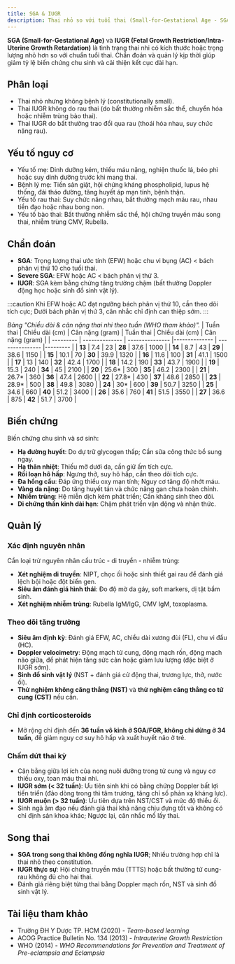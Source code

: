 ```yaml
---
title: SGA & IUGR
description: Thai nhỏ so với tuổi thai (Small-for-Gestational Age - SGA) và thai với tăng trưởng trong tử cung bị giới hạn (Fetal Growth Restriction - FGR hay Intrauterine Growth Restriction - IUGR) là hai tình trạng thường gặp và ảnh hưởng đáng kể đến sức khỏe, phát triển và tiên lượng của thai nhi trước và sau sinh.
---
```


**SGA (Small-for-Gestational Age)** và **IUGR (Fetal Growth Restriction/Intra-Uterine Growth Retardation)** là tình trạng thai nhi có kích thước hoặc trọng lượng nhỏ hơn so với chuẩn tuổi thai. Chẩn đoán và quản lý kịp thời giúp giảm tỷ lệ biến chứng chu sinh và cải thiện kết cục dài hạn.

## Phân loại

- Thai nhỏ nhưng không bệnh lý (constitutionally small).
- Thai IUGR không do rau thai (do bất thường nhiễm sắc thể, chuyển hóa hoặc nhiễm trùng bào thai).
- Thai IUGR do bất thường trao đổi qua rau (thoái hóa nhau, suy chức năng rau).

## Yếu tố nguy cơ

- Yếu tố mẹ: Dinh dưỡng kém, thiếu máu nặng, nghiện thuốc lá, béo phì hoặc suy dinh dưỡng trước khi mang thai.
- Bệnh lý mẹ: Tiền sản giật, hội chứng kháng phospholipid, lupus hệ thống, đái tháo đường, tăng huyết áp mạn tính, bệnh thận.
- Yếu tố rau thai: Suy chức năng nhau, bất thường mạch máu rau, nhau tiền đạo hoặc nhau bong non.
- Yếu tố bào thai: Bất thường nhiễm sắc thể, hội chứng truyền máu song thai, nhiễm trùng CMV, Rubella.

## Chẩn đoán

- **SGA**: Trọng lượng thai ước tính (EFW) hoặc chu vi bụng (AC) < bách phân vị thứ 10 cho tuổi thai.
- **Severe SGA**: EFW hoặc AC < bách phân vị thứ 3.
- **IUGR**: SGA kèm bằng chứng tăng trưởng chậm (bất thường Doppler động học hoặc sinh đồ sinh vật lý).

:::caution
Khi EFW hoặc AC đạt ngưỡng bách phân vị thứ 10, cần theo dõi tích cực; Dưới bách phân vị thứ 3, cân nhắc chỉ định can thiệp sớm.
:::

_Bảng "Chiều dài & cân nặng thai nhi theo tuần (WHO tham khảo)"._
| Tuần thai | Chiều dài (cm) | Cân nặng (gram) | Tuần thai | Chiều dài (cm) | Cân nặng (gram) |
| --------- | -------------- | --------------- |-------------- | --------------- |--------- |
| **13** | 7.4 | 23 | **28** | 37.6 | 1000 |
| **14** | 8.7 | 43 | **29** | 38.6 | 1150 |
| **15** | 10.1 | 70 | **30** | 39.9 | 1320 |
| **16** | 11.6 | 100 | **31** | 41.1 | 1500 |
| **17** | 13 | 140 | **32** | 42.4 | 1700 |
| **18** | 14.2 | 190 | **33** | 43.7 | 1900 |
| **19** | 15.3 | 240 | **34** | 45 | 2100 |
| **20** | 25.6\* | 300 | **35** | 46.2 | 2300 |
| **21** | 26.7\* | 360 | **36** | 47.4 | 2600 |
| **22** | 27.8\* | 430 | **37** | 48.6 | 2850 |
| **23** | 28.9\* | 500 | **38** | 49.8 | 3080 |
| **24** | 30\* | 600 | **39** | 50.7 | 3250 |
| **25** | 34.6 | 660 | **40** | 51.2 | 3400 |
| **26** | 35.6 | 760 | **41** | 51.5 | 3550 |
| **27** | 36.6 | 875 | **42** | 51.7 | 3700 |

## Biến chứng

Biến chứng chu sinh và sơ sinh:

- **Hạ đường huyết**: Do dự trữ glycogen thấp; Cần sữa công thức bổ sung ngay.
- **Hạ thân nhiệt**: Thiếu mỡ dưới da, cần giữ ấm tích cực.
- **Rối loạn hô hấp**: Ngưng thở, suy hô hấp, cần theo dõi tích cực.
- **Đa hồng cầu**: Đáp ứng thiếu oxy mạn tính; Nguy cơ tăng độ nhớt máu.
- **Vàng da nặng**: Do tăng huyết tán và chức năng gan chưa hoàn chỉnh.
- **Nhiễm trùng**: Hệ miễn dịch kém phát triển; Cần kháng sinh theo dõi.
- **Di chứng thần kinh dài hạn**: Chậm phát triển vận động và nhận thức.

## Quản lý

### Xác định nguyên nhân

Cần loại trừ nguyên nhân cấu trúc - di truyền - nhiễm trùng:

- **Xét nghiệm di truyền**: NIPT, chọc ối hoặc sinh thiết gai rau để đánh giá lệch bội hoặc đột biến gen.
- **Siêu âm đánh giá hình thái**: Đo độ mờ da gáy, soft markers, dị tật bẩm sinh.
- **Xét nghiệm nhiễm trùng**: Rubella IgM/IgG, CMV IgM, toxoplasma.

### Theo dõi tăng trưởng

- **Siêu âm định kỳ**: Đánh giá EFW, AC, chiều dài xương đùi (FL), chu vi đầu (HC).
- **Doppler velocimetry**: Động mạch tử cung, động mạch rốn, động mạch não giữa, để phát hiện tăng sức cản hoặc giảm lưu lượng (đặc biệt ở IUGR sớm).
- **Sinh đồ sinh vật lý** (NST + đánh giá cử động thai, trương lực, thở, nước ối).
- **Thử nghiệm không căng thẳng (NST)** và **thử nghiệm căng thẳng co tử cung (CST)** nếu cần.

### Chỉ định corticosteroids

- Mở rộng chỉ định đến **36 tuần vô kinh ở SGA/FGR, không chỉ dừng ở 34 tuần**, để giảm nguy cơ suy hô hấp và xuất huyết não ở trẻ.

### Chấm dứt thai kỳ

- Cân bằng giữa lợi ích của nong nuôi dưỡng trong tử cung và nguy cơ thiếu oxy, toan máu thai nhi.
- **IUGR sớm (< 32 tuần)**: Ưu tiên sinh khi có bằng chứng Doppler bất lợi tiến triển (đảo dòng trong thì tâm trương, tăng chỉ số phản xạ kháng lực).
- **IUGR muộn (> 32 tuần)**: Ưu tiên dựa trên NST/CST và mức độ thiểu ối.
- Sinh ngả âm đạo nếu đánh giá thai khả năng chịu đựng tốt và không có chỉ định sản khoa khác; Ngược lại, cân nhắc mổ lấy thai.

## Song thai

- **SGA trong song thai không đồng nghĩa IUGR**; Nhiều trường hợp chỉ là thai nhỏ theo constitution.
- **IUGR thực sự**: Hội chứng truyền máu (TTTS) hoặc bất thường tử cung-rau không đủ cho hai thai.
- Đánh giá riêng biệt từng thai bằng Doppler mạch rốn, NST và sinh đồ sinh vật lý.

## Tài liệu tham khảo

- Trường ĐH Y Dược TP. HCM (2020) - _Team-based learning_
- ACOG Practice Bulletin No. 134 (2013) - _Intrauterine Growth Restriction_
- WHO (2014) - _WHO Recommendations for Prevention and Treatment of Pre-eclampsia and Eclampsia_
